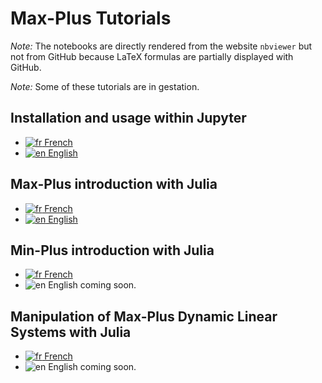 # Max-Plus Tutorials

*Note:* The notebooks are directly rendered from the website `nbviewer` but not from GitHub
because LaTeX formulas are partially displayed with GitHub.

*Note:* Some of these tutorials are in gestation.

## Installation and usage within Jupyter

- [![fr](https://lecrapouille.github.io/icons/fr.png) French](https://nbviewer.jupyter.org/github/Lecrapouille/MaxPlus.jl/blob/master/tutorial/jupyter-fr.ipynb)
- [![en](https://lecrapouille.github.io/icons/en.png) English](https://nbviewer.jupyter.org/github/Lecrapouille/MaxPlus.jl/blob/master/tutorial/jupyter-en.ipynb)

## Max-Plus introduction with Julia

- [![fr](https://lecrapouille.github.io/icons/fr.png) French](https://nbviewer.jupyter.org/github/Lecrapouille/MaxPlus.jl/blob/master/tutorial/maxplus-fr.ipynb)
- [![en](https://lecrapouille.github.io/icons/en.png) English](https://nbviewer.jupyter.org/github/Lecrapouille/MaxPlus.jl/blob/master/tutorial/maxplus-en.ipynb)

## Min-Plus introduction with Julia

- [![fr](https://lecrapouille.github.io/icons/fr.png) French](https://nbviewer.jupyter.org/github/Lecrapouille/MaxPlus.jl/blob/master/tutorial/minplus-fr.ipynb)
- ![en](https://lecrapouille.github.io/icons/en.png) English coming soon.

## Manipulation of Max-Plus Dynamic Linear Systems with Julia

- [![fr](https://lecrapouille.github.io/icons/fr.png) French](https://nbviewer.jupyter.org/github/Lecrapouille/MaxPlus.jl/blob/master/tutorial/syslin-fr.ipynb)
- ![en](https://lecrapouille.github.io/icons/en.png) English coming soon.
